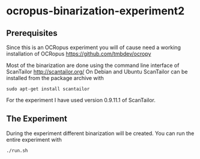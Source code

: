 # ocropus-binarization-experiment2

## Prerequisites

Since this is an OCRopus experiment you will of cause need a working installation of OCRopus https://github.com/tmbdev/ocropy  

Most of the binarization are done using the command line interface of ScanTailor http://scantailor.org/  On Debian and Ubuntu ScanTailor can be installed from the package archive with

	sudo apt-get install scantailor

For the experiment I have used version 0.9.11.1 of ScanTailor.

## The Experiment

During the experiment different binarization will be created. You can run the entire experiment with 

	./run.sh
